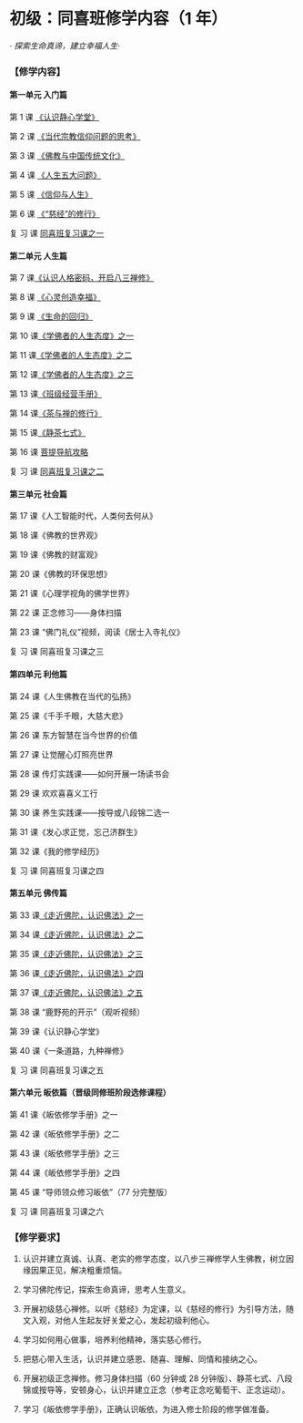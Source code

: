 # 初级：同喜班修学内容（1 年）

_· 探索生命真谛，建立幸福人生·_

### 【修学内容】

#### 第一单元 入门篇

第 1 课 [《认识静心学堂》](/同喜/第1单元信仰篇/01认识静心学堂)

第 2 课 [《当代宗教信仰问题的思考》](/同喜/第1单元信仰篇/02当代宗教信仰问题的思考)

第 3 课 [《佛教与中国传统文化》](/同喜/第1单元信仰篇/03佛教与中国传统文化)

第 4 课 [《人生五大问题》](/同喜/第1单元信仰篇/04人生五大问题)

第 5 课 [《信仰与人生》](/同喜/第1单元信仰篇/05信仰与人生)

第 6 课 [《“慈经”的修行》](/同喜/第1单元信仰篇/06慈经的修习)

复 习 课 [同喜班复习课之一](/同喜/第1单元信仰篇/同喜班复习课之一-辅助材料)

#### 第二单元 人生篇

第 7 课[《认识人格密码，开启八三禅修》](/同喜/第2单元人生篇/07认识人格密码-开启八三禅修)

第 8 课 [《心灵创造幸福》](/同喜/第2单元人生篇/08-心灵创造幸福)

第 9 课 [《生命的回归》](/同喜/第2单元人生篇/09-生命的回归)

第 10 课[《学佛者的人生态度》之一](/同喜/第2单元人生篇/10-学佛者的人生态度之一)

第 11 课[《学佛者的人生态度》之二](/同喜/第2单元人生篇/11-学佛者的人生态度之二)

第 12 课[《学佛者的人生态度》之三](/同喜/第2单元人生篇/12-学佛者的人生态度之三)

第 13 课[《班级经营手册》](/同喜/第2单元人生篇/13-班级经营手册-辅助材料)

第 14 课[《茶与禅的修行》](/同喜/第2单元人生篇/14-茶与禅的修行)

第 15 课[《静茶七式》](/同喜/第2单元人生篇/15-静茶七式-辅助材料)

第 16 课 [菩提导航攻略](/同喜/第2单元人生篇/16-菩提导航攻略-辅助材料)

复 习 课 [同喜班复习课之二](/同喜/第2单元人生篇/同喜班复习课之二-辅助材料)

#### 第三单元 社会篇

第 17 课《人工智能时代，人类何去何从》

第 18 课《佛教的世界观》

第 19 课《佛教的财富观》

第 20 课《佛教的环保思想》

第 21 课《心理学视角的佛学世界》

第 22 课 正念修习——身体扫描

第 23 课 “佛门礼仪”视频，阅读《居士入寺礼仪》

复 习 课 同喜班复习课之三

#### 第四单元 利他篇

第 24 课《人生佛教在当代的弘扬》

第 25 课《千手千眼，大慈大悲》

第 26 课 东方智慧在当今世界的价值

第 27 课 让觉醒心灯照亮世界

第 28 课 传灯实践课——如何开展一场读书会

第 29 课 欢欢喜喜义工行

第 30 课 养生实践课——按导或八段锦二选一

第 31 课《发心求正觉，忘己济群生》

第 32 课《我的修学经历》

复 习 课 同喜班复习课之四

#### 第五单元 佛传篇

第 33 课[《走近佛陀，认识佛法》之一](/同喜/第5单元佛传篇/走近佛陀认识佛法#第-33-课)

第 34 课[《走近佛陀，认识佛法》之二](/同喜/第5单元佛传篇/走近佛陀认识佛法#第-34-课)

第 35 课[《走近佛陀，认识佛法》之三](/同喜/第5单元佛传篇/走近佛陀认识佛法#第-35-课)

第 36 课[《走近佛陀，认识佛法》之四](/同喜/第5单元佛传篇/走近佛陀认识佛法#第-36-课)

第 37 课[《走近佛陀，认识佛法》之五](/同喜/第5单元佛传篇/走近佛陀认识佛法#第-37-课)

第 38 课 “鹿野苑的开示”（观听视频）

第 39 课《认识静心学堂》

第 40 课《一条道路，九种禅修》

复 习 课 同喜班复习课之五

#### 第六单元 皈依篇（晋级同修班阶段选修课程）

第 41 课《皈依修学手册》之一

第 42 课《皈依修学手册》之二

第 43 课《皈依修学手册》之三

第 44 课《皈依修学手册》之四

第 45 课 “导师领众修习皈依”（77 分完整版）

复 习 课 同喜班复习课之六

### 【修学要求】

1. 认识并建立真诚、认真、老实的修学态度，以八步三禅修学人生佛教，树立因缘因果正见，解决粗重烦恼。

2. 学习佛陀传记，探索生命真谛，思考人生意义。

3. 开展初级慈心禅修。以听《慈经》为定课，以《慈经的修行》为引导方法，随文入观，对他人生起友好关爱之心，发起初级利他心。

4. 学习如何用心做事，培养利他精神，落实慈心修行。

5. 把慈心带入生活，认识并建立感恩、随喜、理解、同情和接纳之心。

6. 开展初级正念禅修。修习身体扫描（60 分钟或 28 分钟版）、静茶七式、八段锦或按导等，安顿身心，认识并建立正念（参考正念吃葡萄干、正念运动）。

7. 学习《皈依修学手册》，正确认识皈依，为进入修士阶段的修学做准备。
